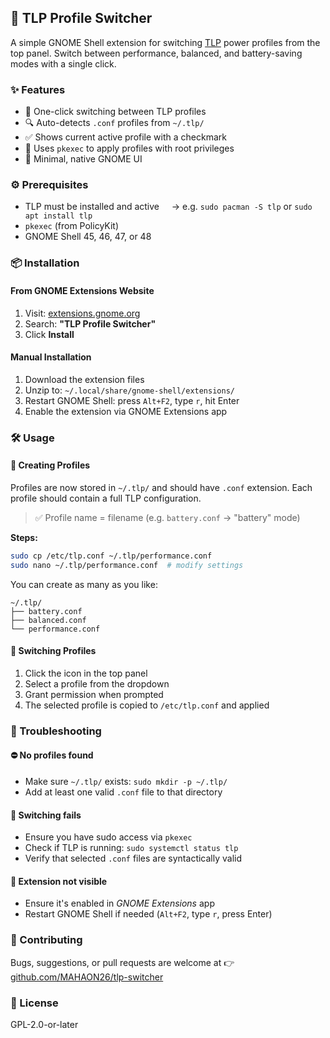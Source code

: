 ## 🧭 TLP Profile Switcher

A simple GNOME Shell extension for switching [TLP](https://linrunner.de/tlp/) power profiles from the top panel.
Switch between performance, balanced, and battery-saving modes with a single click.


### ✨ Features

* 🔋 One-click switching between TLP profiles
* 🔍 Auto-detects `.conf` profiles from `~/.tlp/`
* ✅ Shows current active profile with a checkmark
* 🔐 Uses `pkexec` to apply profiles with root privileges
* 🧼 Minimal, native GNOME UI


### ⚙️ Prerequisites

* TLP must be installed and active
      → e.g. `sudo pacman -S tlp` or `sudo apt install tlp`
* `pkexec` (from PolicyKit)
* GNOME Shell 45, 46, 47, or 48


### 📦 Installation

#### From GNOME Extensions Website

1. Visit: [extensions.gnome.org](https://extensions.gnome.org)
2. Search: **"TLP Profile Switcher"**
3. Click **Install**

#### Manual Installation

1. Download the extension files
2. Unzip to: `~/.local/share/gnome-shell/extensions/`
3. Restart GNOME Shell: press `Alt+F2`, type `r`, hit Enter
4. Enable the extension via GNOME Extensions app


### 🛠 Usage

#### 📁 Creating Profiles

Profiles are now stored in `~/.tlp/` and should have `.conf` extension.
Each profile should contain a full TLP configuration.

> ✅ Profile name = filename (e.g. `battery.conf` → "battery" mode)

**Steps:**

```sh
sudo cp /etc/tlp.conf ~/.tlp/performance.conf
sudo nano ~/.tlp/performance.conf  # modify settings
```

You can create as many as you like:

```
~/.tlp/
├── battery.conf
├── balanced.conf
└── performance.conf
```


#### 🔄 Switching Profiles

1. Click the icon in the top panel
2. Select a profile from the dropdown
3. Grant permission when prompted
4. The selected profile is copied to `/etc/tlp.conf` and applied


### 🧯 Troubleshooting

#### ⛔ No profiles found

* Make sure `~/.tlp/` exists: `sudo mkdir -p ~/.tlp/`
* Add at least one valid `.conf` file to that directory

#### 🔄 Switching fails

* Ensure you have sudo access via `pkexec`
* Check if TLP is running: `sudo systemctl status tlp`
* Verify that selected `.conf` files are syntactically valid

#### 🐚 Extension not visible

* Ensure it's enabled in *GNOME Extensions* app
* Restart GNOME Shell if needed (`Alt+F2`, type `r`, press Enter)


### 🤝 Contributing

Bugs, suggestions, or pull requests are welcome at
👉 [github.com/MAHAON26/tlp-switcher](https://github.com/MAHAON26/tlp-switcher)


### 📜 License

GPL-2.0-or-later
